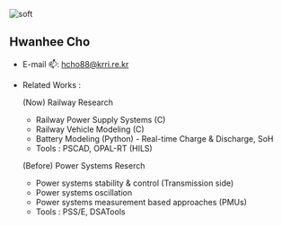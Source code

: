 ![soft](https://capsule-render.vercel.app/api?type=soft&color=auto&text=Hwanhee's&#32;Lab.&fontSize=40&animation=twinkling)

## Hwanhee Cho <a id="wave">
- E-mail 📫: hcho88@krri.re.kr
- Related Works :
  
  (Now) Railway Research
  - Railway Power Supply Systems (C)
  - Railway Vehicle Modeling (C)
  - Battery Modeling (Python) - Real-time Charge & Discharge, SoH
  - Tools : PSCAD, OPAL-RT (HILS)
 
  (Before) Power Systems Reserch
  - Power systems stability & control (Transmission side)
  - Power systems oscillation
  - Power systems measurement based approaches (PMUs)
  - Tools : PSS/E, DSATools
